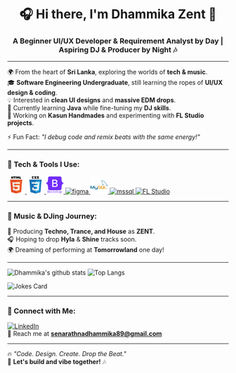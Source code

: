 <h1 align="center">🎧 Hi there, I'm Dhammika Zent 👋</h1>
<h3 align="center">A Beginner UI/UX Developer & Requirement Analyst by Day | Aspiring DJ & Producer by Night 🎶</h3>

---

🌍 From the heart of **Sri Lanka**, exploring the worlds of **tech & music**.  
🎓 **Software Engineering Undergraduate**, still learning the ropes of **UI/UX design & coding**.  
💡 Interested in **clean UI designs** and **massive EDM drops**.  
🚀 Currently learning **Java** while fine-tuning my **DJ skills**.  
🎯 Working on **Kasun Handmades** and experimenting with **FL Studio projects**.  

⚡ Fun Fact: _"I debug code and remix beats with the same energy!"_

---

### 🚀 Tech & Tools I Use:
<p align="left">
  <a href="https://www.w3schools.com/html/" target="_blank" rel="noreferrer">
    <img src="https://raw.githubusercontent.com/devicons/devicon/master/icons/html5/html5-original-wordmark.svg" alt="html5" width="40" height="40"/>
  </a>
  <a href="https://www.w3schools.com/css/" target="_blank" rel="noreferrer">
    <img src="https://raw.githubusercontent.com/devicons/devicon/master/icons/css3/css3-original-wordmark.svg" alt="css3" width="40" height="40"/>
  </a>
  <a href="https://getbootstrap.com" target="_blank" rel="noreferrer">
    <img src="https://raw.githubusercontent.com/devicons/devicon/master/icons/bootstrap/bootstrap-plain-wordmark.svg" alt="bootstrap" width="40" height="40"/>
  </a>
  <a href="https://www.figma.com/" target="_blank" rel="noreferrer">
    <img src="https://www.vectorlogo.zone/logos/figma/figma-icon.svg" alt="figma" width="40" height="40"/>
  </a>
  <a href="https://www.mysql.com/" target="_blank" rel="noreferrer">
    <img src="https://raw.githubusercontent.com/devicons/devicon/master/icons/mysql/mysql-original-wordmark.svg" alt="mysql" width="40" height="40"/>
  </a>
  <a href="https://www.microsoft.com/en-us/sql-server" target="_blank" rel="noreferrer">
    <img src="https://www.svgrepo.com/show/303229/microsoft-sql-server-logo.svg" alt="mssql" width="40" height="40"/>
  </a>
  <a href="https://www.image-line.com/fl-studio/" target="_blank" rel="noreferrer">
  <img src="https://www.image-line.com/wp-content/uploads/2022/10/cropped-FL-Cherry-noBG-256x256.png" alt="FL Studio" width="40" height="40"/>
  </a>
</p>

---

### 🎵 Music & DJing Journey:
🎼 Producing **Techno, Trance, and House** as **ZENT**.  
🎧 Hoping to drop **Hyla** & **Shine** tracks soon.  
🌍 Dreaming of performing at **Tomorrowland** one day!  

---

![Dhammika's github stats](https://github-readme-stats.vercel.app/api?username=Dhammika-Zent&show_icons=true&theme=tokyonight)
![Top Langs](https://github-readme-stats.vercel.app/api/top-langs/?username=Dhammika-Zent&count_private=true&layout=compact&theme=tokyonight)




![Jokes Card](https://readme-jokes.vercel.app/api?theme=tokyonight)

---

### 🔗 Connect with Me:
[![LinkedIn](https://img.shields.io/badge/LinkedIn-Dhammika%20Senarathna-blue?style=flat&logo=linkedin)](https://linkedin.com/in/dhammika-senarathna)  
📧 Reach me at **senarathnadhammika89@gmail.com**  

---

🔥 _"Code. Design. Create. Drop the Beat."_  
🚀 **Let's build and vibe together!** 🎶
